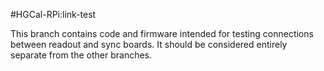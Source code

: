 #HGCal-RPi:link-test

This branch contains code and firmware intended for testing connections between readout and sync boards.
It should be considered entirely separate from the other branches.
